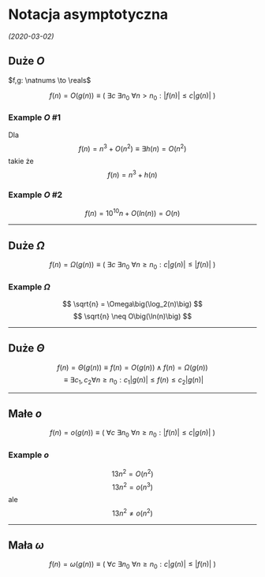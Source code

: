 # Notacja asymptotyczna
*(2020-03-02)*

## Duże $O$

$f,g: \natnums \to \reals$

$$
f(n) = O\big( g(n) \big) \equiv
\big(~
  \exists{c}~\exists{n_0}~\forall{n>n_0}:
  \big|f(n)\big| \le c \big|g(n)\big|
~\big)
$$

### Example $O$ #1

Dla
$$
f(n) = n^3 + O(n^2) \equiv
\exists{h(n)} = O(n^2)
$$
takie że
$$
f(n) = n^3 + h(n)
$$

### Example $O$ #2

$$
f(n) = 10^{10}n + O\big(ln(n)\big) = O(n)
$$

---
## Duże $\Omega$

$$
f(n) = \Omega\big(g(n)\big) \equiv
\big(~
  \exists{c}~\exists{n_0}~\forall{n\ge{n_0}}: c|g(n)| \le |f(n)|
~\big)
$$

### Example $\Omega$

$$
\sqrt{n} = \Omega\big(\log_2(n)\big)
$$
$$
\sqrt{n} \neq O\big(\ln(n)\big)
$$

---
## Duże $\Theta$

$$
f(n) = \Theta\big(g(n)\big) \equiv f(n) = O\big(g(n)\big) \land f(n) = \Omega\big(g(n)\big)
$$
$$
\equiv \exists{c_1, c_2} \forall{n\ge{n_0}}: c_1\big|g(n)\big| \le f(n) \le c_2 \big|g(n)\big|
$$

---
## Małe $o$

$$
f(n) =
o\big(g(n)\big) \equiv
\big(~
  \forall{c}~\exists{n_0}~\forall{n\ge{n_0}}: \big|f(n)\big| \le c\big|g(n)\big|
~\big)
$$

### Example $o$

$$
13n^2 = O(n^2)
$$
$$
13n^2 = o(n^3)
$$
ale
$$
13n^2 \not ={o(n^2)}
$$

---
## Mała $\omega$

$$
f(n) = \omega\big(g(n)\big) \equiv
\big(~
  \forall{c}~\exists{n_0}~\forall{n\ge{n_0}}:
  c\big|g(n)\big| \le \big|f(n)\big|
~\big)
$$


